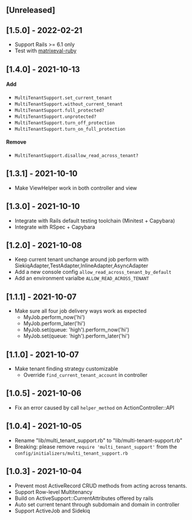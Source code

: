 ## [Unreleased]

## [1.5.0] - 2022-02-21

- Support Rails >= 6.1 only
- Test with [matrixeval-ruby](https://github.com/MatrixEval/matrixeval-ruby)

## [1.4.0] - 2021-10-13

#### Add

- `MultiTenantSupport.set_current_tenant`
- `MultiTenantSupport.without_current_tenant`
- `MultiTenantSupport.full_protected?`
- `MultiTenantSupport.unprotected?`
- `MultiTenantSupport.turn_off_protection`
- `MultiTenantSupport.turn_on_full_protection`

#### Remove

- `MultiTenantSupport.disallow_read_across_tenant?`

## [1.3.1] - 2021-10-10

- Make ViewHelper work in both controller and view

## [1.3.0] - 2021-10-10

- Integrate with Rails default testing toolchain (Minitest + Capybara)
- Integrate with RSpec + Capybara

## [1.2.0] - 2021-10-08

- Keep current tenant unchange around job perform with SiekiqAdapter,TestAdapter,InlineAdapter,AsyncAdapter
- Add a new console config `allow_read_across_tenant_by_default`
- Add an environment varialbe `ALLOW_READ_ACROSS_TENANT`

## [1.1.1] - 2021-10-07

- Make sure all four job delivery ways work as expected
  - MyJob.perform_now('hi')
  - MyJob.perform_later('hi')
  - MyJob.set(queue: 'high').perform_now('hi')
  - MyJob.set(queue: 'high').perform_later('hi')

## [1.1.0] - 2021-10-07

- Make tenant finding strategy customizable
  - Override `find_current_tenant_account` in controller

## [1.0.5] - 2021-10-06

- Fix an error caused by call `helper_method` on ActionController::API

## [1.0.4] - 2021-10-05

- Rename "lib/multi_tenant_support.rb" to "lib/multi-tenant-support.rb"
- Breaking: please remove `require 'multi_tenant_support'` from the `config/initializers/multi_tenant_support.rb`

## [1.0.3] - 2021-10-04

- Prevent most ActiveRecord CRUD methods from acting across tenants.
- Support Row-level Multitenancy
- Build on ActiveSupport::CurrentAttributes offered by rails
- Auto set current tenant through subdomain and domain in controller
- Support ActiveJob and Sidekiq
